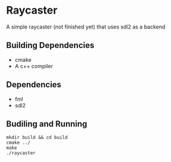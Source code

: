 # Raycaster
A simple raycaster (not finished yet) that uses sdl2 as a backend

## Building Dependencies
* cmake
* A c++ compiler

## Dependencies
* fml
* sdl2

## Budiling and Running
```
mkdir build && cd build
cmake ../
make
./raycaster
```